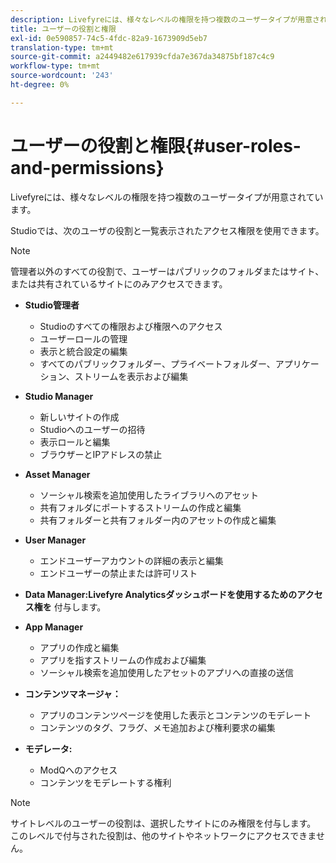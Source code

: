 ```yaml
---
description: Livefyreには、様々なレベルの権限を持つ複数のユーザータイプが用意されています。
title: ユーザーの役割と権限
exl-id: 0e590857-74c5-4fdc-82a9-1673909d5eb7
translation-type: tm+mt
source-git-commit: a2449482e617939cfda7e367da34875bf187c4c9
workflow-type: tm+mt
source-wordcount: '243'
ht-degree: 0%

---
```


# ユーザーの役割と権限{#user-roles-and-permissions}

Livefyreには、様々なレベルの権限を持つ複数のユーザータイプが用意されています。

Studioでは、次のユーザの役割と一覧表示されたアクセス権限を使用できます。

>[!NOTE]
>
>管理者以外のすべての役割で、ユーザーはパブリックのフォルダまたはサイト、または共有されているサイトにのみアクセスできます。

* **Studio管理者**
   * Studioのすべての権限および権限へのアクセス
   * ユーザーロールの管理
   * 表示と統合設定の編集
   * すべてのパブリックフォルダー、プライベートフォルダー、アプリケーション、ストリームを表示および編集

* **Studio Manager**
   * 新しいサイトの作成
   * Studioへのユーザーの招待
   * 表示ロールと編集
   * ブラウザーとIPアドレスの禁止

* **Asset Manager**
   * ソーシャル検索を追加使用したライブラリへのアセット
   * 共有フォルダにポートするストリームの作成と編集
   * 共有フォルダーと共有フォルダー内のアセットの作成と編集

* **User Manager**
   * エンドユーザーアカウントの詳細の表示と編集
   * エンドユーザーの禁止または許可リスト

* **Data Manager:Livefyre Analyticsダッシュボードを使用するためのアクセス権を** 付与します。
* **App Manager**
   * アプリの作成と編集
   * アプリを指すストリームの作成および編集
   * ソーシャル検索を追加使用したアセットのアプリへの直接の送信

* **コンテンツマネージャ：**
   * アプリのコンテンツページを使用した表示とコンテンツのモデレート
   * コンテンツのタグ、フラグ、メモ追加および権利要求の編集

* **モデレータ:**
   * ModQへのアクセス
   * コンテンツをモデレートする権利

>[!NOTE]
>
>サイトレベルのユーザーの役割は、選択したサイトにのみ権限を付与します。 このレベルで付与された役割は、他のサイトやネットワークにアクセスできません。
